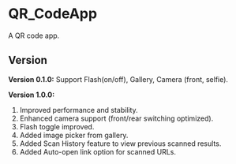 # QR_CodeApp

A QR code app.

## Version
**Version 0.1.0:**
Support Flash(on/off), Gallery, Camera (front, selfie).

**Version 1.0.0:**
1. Improved performance and stability.
2. Enhanced camera support (front/rear switching optimized).
3. Flash toggle improved.
4. Added image picker from gallery.
5. Added Scan History feature to view previous scanned results.
6. Added Auto-open link option for scanned URLs.